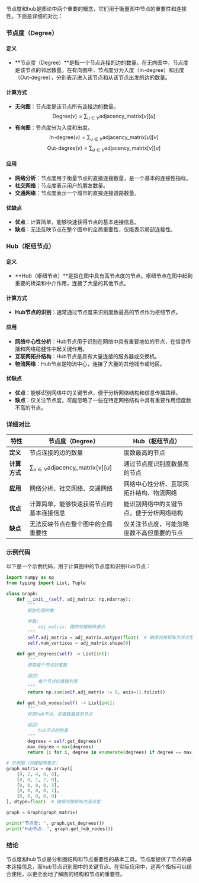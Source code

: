 节点度和hub是图论中两个重要的概念，它们用于衡量图中节点的重要性和连接性。下面是详细的对比：

### 节点度（Degree）

#### 定义
- **节点度（Degree）**是指一个节点连接的边的数量。在无向图中，节点度是该节点的邻居数量。在有向图中，节点度分为入度（In-degree）和出度（Out-degree），分别表示进入该节点和从该节点出发的边的数量。

#### 计算方式
- **无向图**：节点度是该节点所有连接边的数量。
  $$
  \text{Degree}(v) = \sum_{u \in V} \text{adjacency\_matrix}[v][u]
  $$
- **有向图**：节点度分为入度和出度。
  $$
  \text{In-degree}(v) = \sum_{u \in V} \text{adjacency\_matrix}[u][v]
  $$
  $$
  \text{Out-degree}(v) = \sum_{u \in V} \text{adjacency\_matrix}[v][u]
  $$

#### 应用
- **网络分析**：节点度用于衡量节点的直接连接数量，是一个基本的连接性指标。
- **社交网络**：节点度表示用户的朋友数量。
- **交通网络**：节点度表示一个城市的直接连接道路数量。

#### 优缺点
- **优点**：计算简单，能够快速获得节点的基本连接信息。
- **缺点**：无法反映节点在整个图中的全局重要性，仅能表示局部连接性。

### Hub（枢纽节点）

#### 定义
- **Hub（枢纽节点）**是指在图中具有高节点度的节点。枢纽节点在图中起到重要的桥梁和中介作用，连接了大量的其他节点。

#### 计算方式
- **Hub节点的识别**：通常通过节点度来识别度数最高的节点作为枢纽节点。

#### 应用
- **网络中心性分析**：Hub节点用于识别在网络中具有重要地位的节点，在信息传播和网络稳健性中起关键作用。
- **互联网拓扑结构**：Hub节点是具有大量连接的服务器或交换机。
- **物流网络**：Hub节点是物流中心，连接了大量的其他城市或地区。

#### 优缺点
- **优点**：能够识别网络中的关键节点，便于分析网络结构和信息传播路径。
- **缺点**：仅关注节点度，可能忽略了一些在特定网络结构中具有重要作用但度数不高的节点。

### 详细对比

| 特性                   | 节点度（Degree）                           | Hub（枢纽节点）                               |
|------------------------|-------------------------------------------|---------------------------------------------|
| **定义**               | 节点连接的边的数量                         | 度数最高的节点                               |
| **计算方式**           | $\sum_{u \in V} \text{adjacency\_matrix}[v][u]$ | 通过节点度识别度数最高的节点                  |
| **应用**               | 网络分析、社交网络、交通网络               | 网络中心性分析、互联网拓扑结构、物流网络     |
| **优点**               | 计算简单，能够快速获得节点的基本连接信息   | 能识别网络中的关键节点，便于分析网络结构     |
| **缺点**               | 无法反映节点在整个图中的全局重要性         | 仅关注节点度，可能忽略度数不高但重要的节点   |

### 示例代码

以下是一个示例代码，用于计算图中的节点度和识别Hub节点：

```python
import numpy as np
from typing import List, Tuple

class Graph:
    def __init__(self, adj_matrix: np.ndarray):
        """
        初始化图对象

        参数:
            adj_matrix: 图的邻接矩阵表示
        """
        self.adj_matrix = adj_matrix.astype(float)  # 确保邻接矩阵为浮点型
        self.num_vertices = adj_matrix.shape[0]

    def get_degrees(self) -> List[int]:
        """
        获取每个节点的度数

        返回:
            每个节点的度数列表
        """
        return np.sum(self.adj_matrix != 0, axis=1).tolist()

    def get_hub_nodes(self) -> List[int]:
        """
        获取hub节点，即度数最高的节点

        返回:
            hub节点的列表
        """
        degrees = self.get_degrees()
        max_degree = max(degrees)
        return [i for i, degree in enumerate(degrees) if degree == max_degree]

# 示例图（邻接矩阵表示）
graph_matrix = np.array([
    [0, 2, 4, 0, 0],
    [0, 0, 1, 7, 0],
    [0, 0, 0, 0, 3],
    [0, 0, 0, 0, 1],
    [0, 0, 0, 0, 0]
], dtype=float)  # 确保邻接矩阵为浮点型

graph = Graph(graph_matrix)

print("节点度: ", graph.get_degrees())
print("Hub节点: ", graph.get_hub_nodes())
```

### 结论

节点度和hub节点是分析图结构和节点重要性的基本工具。节点度提供了节点的基本连接信息，而hub节点识别图中的关键节点。在实际应用中，这两个指标可以结合使用，以更全面地了解图的结构和节点的重要性。